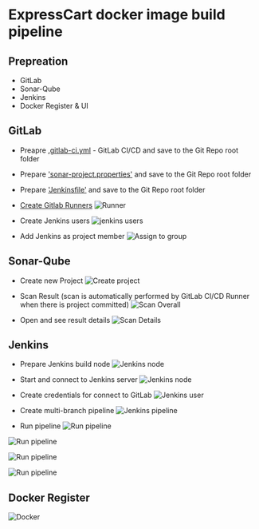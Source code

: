 # ExpressCart docker image build pipeline

## Prepreation
- GitLab
- Sonar-Qube
- Jenkins
- Docker Register & UI 


## GitLab

- Preapre [.gitlab-ci.yml](./.gitlab-ci.yml) - GitLab CI/CD and save to the Git Repo root folder

- Prepare ['sonar-project.properties'](./sonar-project.properties) and save to the Git Repo root folder

- Prepare ['Jenkinsfile'](./Jenkinsfile) and save to the Git Repo root folder

- [Create Gitlab Runners](https://docs.gitlab.com/ee/tutorials/create_register_first_runner/index.html#create-and-register-a-project-runner)
![Runner](../infra/_screen/gitlab_create_runners.jpg)

- Create Jenkins users
![jenkins users](../infra/_screen/gitlab_create_jenkins.jpg)

- Add Jenkins as project member
![Assign to group](../infra/_screen/gitlab_assign_jenkins.jpg)


## Sonar-Qube

- Create new Project
![Create project](../infra/_screen/sonarqube_create_project.jpg)

- Scan Result (scan is automatically performed by GitLab CI/CD Runner when there is project committed)
![Scan Overall](../infra/_screen/sonarqube_scan_overall.jpg)

- Open and see result details
![Scan Details](../infra/_screen/sonarqube_scan_detailsl.jpg)


## Jenkins 

- Prepare Jenkins build node
![Jenkins node](../infra/_screen/jenkins_create_node-1.jpg)

- Start and connect to Jenkins server
![Jenkins node](../infra/_screen/jenkins_create_node-2.jpg)

- Create credentials for connect to GitLab
![Jenkins user](../infra/_screen/jenkins_create_user.jpg)

- Create multi-branch pipeline
![Jenkins pipeline](../infra/_screen/jenkins_create_pipeline.jpg)

- Run pipeline
![Run pipeline](../infra/_screen/jenkins_run_pipeline-1.jpg)

![Run pipeline](../infra/_screen/jenkins_run_pipeline-2.jpg)

![Run pipeline](../infra/_screen/jenkins_run_pipeline-3.jpg)

![Run pipeline](../infra/_screen/jenkins_run_pipeline-4.jpg)


## Docker Register
![Docker](../infra/_screen/docker_image_repo.jpg)


